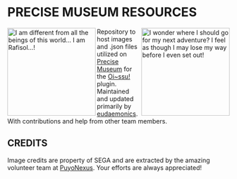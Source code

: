 
# PRECISE MUSEUM RESOURCES
<img align="left" src="https://i.imgur.com/JsZqvVU.png" title="I am different from all the beings of this world… I am Rafisol…!" width="200px">
<img align="right" src="https://i.imgur.com/mjEpANq.png" title="I wonder where I should go for my next adventure? I feel as though I may lose my way before I even set out!" width="200px">

Repository to host images and .json files utilized on <a href="https://precisemuseum.com">Precise Museum</a> for the <a href="https://oissu.tsukina.ga/docs/">Oi~ssu!</a> plugin.<br>
Maintained and updated primarily by <a href="https://github.com/eudaemonics">eudaemonics</a>. With contributions and help from other team members.

## CREDITS
Image credits are property of SEGA and are extracted by the amazing volunteer team at <a href="https://puyonexus.com">PuyoNexus</a>. Your efforts are always appreciated!
